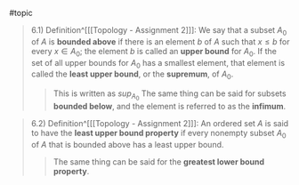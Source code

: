 #topic 
>6.1) Definition^[[[Topology - Assignment 2]]]: We say that a subset $A_0$ of $A$ is **bounded above** if there is an element $b$ of $A$ such that $x \leq b$ for every $x \in A_0$; the element $b$ is called an **upper bound** for $A_0$. If the set of all upper bounds for $A_0$ has a smallest element, that element is called the **least upper bound**, or the **supremum**, of $A_0$.
>>This is written as $sup_{A_0}$ 
>>The same thing can be said for subsets **bounded below**, and the element is referred to as the **infimum**.

>6.2) Definition^[[[Topology - Assignment 2]]]: An ordered set $A$ is said to have the **least upper bound property** if every nonempty subset $A_0$ of $A$ that is bounded above has a least upper bound.
>>The same thing can be said for the **greatest lower bound property**.